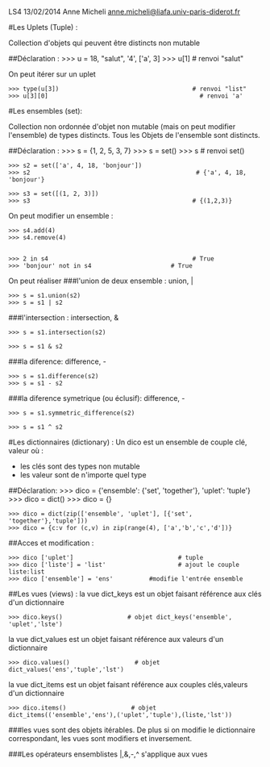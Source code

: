 LS4 13/02/2014
Anne Micheli   anne.micheli@liafa.univ-paris-diderot.fr

#Les Uplets (Tuple) :

Collection d'objets qui peuvent être distincts non mutable

##Déclaration :
    >>> u = 18, "salut", '4', ['a', 3]
    >>> u[1]                                           # renvoi "salut"

On peut itérer sur un uplet

    >>> type(u[3])                                     # renvoi "list"
    >>> u[3][0]                                          # renvoi 'a'

#Les ensembles (set):

Collection non ordonnée d'objet non mutable (mais on peut modifier l'ensemble) de types distincts. Tous les Objets de l'ensemble sont distincts.

##Déclaration :
    >>> s = {1, 2, 5, 3, 7}
    >>> s = set()
    >>> s                                              # renvoi set()

    >>> s2 = set(['a', 4, 18, 'bonjour'])
    >>> s2                                              # {'a', 4, 18, 'bonjour'}

    >>> s3 = set([(1, 2, 3)])
    >>> s3                                             # {(1,2,3)}

On peut modifier un ensemble :

    >>> s4.add(4)
    >>> s4.remove(4)


    >>> 2 in s4                                        # True
    >>> 'bonjour' not in s4                      # True

On peut réaliser
###l'union de deux ensemble : union, |

    >>> s = s1.union(s2)
    >>> s = s1 | s2

###l'intersection : intersection, &

    >>> s = s1.intersection(s2)

    >>> s = s1 & s2

###la diference: difference, -

    >>> s = s1.difference(s2)
    >>> s = s1 - s2


###la diference symetrique (ou éclusif): difference, -

    >>> s = s1.symmetric_difference(s2)

    >>> s = s1 ^ s2


#Les dictionnaires (dictionary) :
Un dico est un ensemble de couple clé, valeur où :
- les clés sont des types non mutable
- les valeur sont de n'importe quel type

##Déclaration:
    >>> dico = {'ensemble': {'set', 'together'}, 'uplet': 'tuple'}
    >>> dico = dict()
    >>> dico = {}

    >>> dico = dict(zip(['ensemble', 'uplet'], [{'set', 'together'},'tuple']))
    >>> dico = {c:v for (c,v) in zip(range(4), ['a','b','c','d'])}

##Acces et modification :

    >>> dico ['uplet']                             # tuple
    >>> dico ['liste'] = 'list'                    # ajout le couple liste:list
    >>> dico ['ensemble'] = 'ens'          #modifie l'entrée ensemble

##Les vues (views) :
la vue dict_keys est un objet faisant référence aux clés d'un dictionnaire

    >>> dico.keys()                  # objet dict_keys('ensemble', 'uplet','lste')

la vue dict_values est un objet faisant référence aux valeurs d'un dictionnaire

    >>> dico.values()                  # objet dict_values('ens','tuple','lst')

la vue dict_items est un objet faisant référence aux couples clés,valeurs d'un dictionnaire

    >>> dico.items()                  # objet dict_items(('ensemble','ens'),('uplet','tuple'),(liste,'lst'))


###les vues sont des objets itérables. De plus si on modifie le dictionnaire correspondant, les vues sont modifiers et inversement.

###Les opérateurs ensemblistes |,&,-,^ s'applique aux vues

